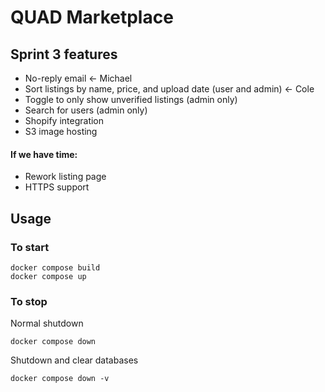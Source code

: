 # QUAD Marketplace

## Sprint 3 features
- No-reply email <- Michael
- Sort listings by name, price, and upload date (user and admin) <- Cole
- Toggle to only show unverified listings (admin only)
- Search for users (admin only)
- Shopify integration
- S3 image hosting 
#### If we have time:
- Rework listing page
- HTTPS support

## Usage
### To start
```
docker compose build
docker compose up
```
### To stop
Normal shutdown
```
docker compose down
```
Shutdown and clear databases
```
docker compose down -v
```
